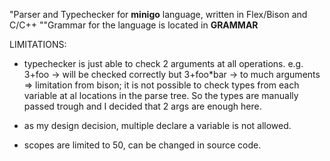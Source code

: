 "Parser and Typechecker for **minigo** language, written in Flex/Bison and C/C++
""Grammar for the language is located in **GRAMMAR**

LIMITATIONS:
- typechecker is just able to check 2 arguments at all operations.
  e.g. 3+foo     -> will be checked correctly
  but  3+foo*bar -> to much arguments
  => limitation from bison; it is not possible to check types from each variable at al locations
     in the parse tree. So the types are manually passed trough and I decided that 2 args are enough here.

- as my design decision, multiple declare a variable is not allowed.
- scopes are limited to 50, can be changed in source code.

